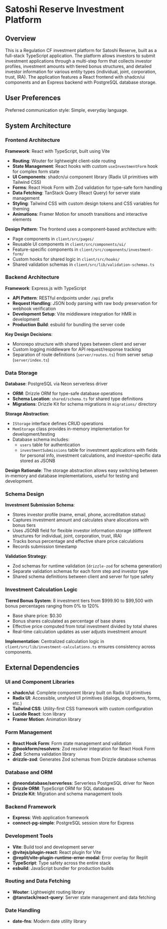# Satoshi Reserve Investment Platform

## Overview

This is a Regulation CF investment platform for Satoshi Reserve, built as a full-stack TypeScript application. The platform allows investors to submit investment applications through a multi-step form that collects investor profiles, investment amounts with tiered bonus structures, and detailed investor information for various entity types (individual, joint, corporation, trust, IRA). The application features a React frontend with shadcn/ui components and an Express backend with PostgreSQL database storage.

## User Preferences

Preferred communication style: Simple, everyday language.

## System Architecture

### Frontend Architecture

**Framework**: React with TypeScript, built using Vite
- **Routing**: Wouter for lightweight client-side routing
- **State Management**: React hooks with custom `useInvestmentForm` hook for complex form state
- **UI Components**: shadcn/ui component library (Radix UI primitives with Tailwind CSS)
- **Forms**: React Hook Form with Zod validation for type-safe form handling
- **Data Fetching**: TanStack Query (React Query) for server state management
- **Styling**: Tailwind CSS with custom design tokens and CSS variables for theming
- **Animations**: Framer Motion for smooth transitions and interactive elements

**Design Pattern**: The frontend uses a component-based architecture with:
- Page components in `client/src/pages/`
- Reusable UI components in `client/src/components/ui/`
- Feature-specific components in `client/src/components/investment-form/`
- Custom hooks for shared logic in `client/src/hooks/`
- Shared validation schemas in `client/src/lib/validation-schemas.ts`

### Backend Architecture

**Framework**: Express.js with TypeScript
- **API Pattern**: RESTful endpoints under `/api` prefix
- **Request Handling**: JSON body parsing with raw body preservation for webhook verification
- **Development Setup**: Vite middleware integration for HMR in development
- **Production Build**: esbuild for bundling the server code

**Key Design Decisions**:
- Monorepo structure with shared types between client and server
- Custom logging middleware for API request/response tracking
- Separation of route definitions (`server/routes.ts`) from server setup (`server/index.ts`)

### Data Storage

**Database**: PostgreSQL via Neon serverless driver
- **ORM**: Drizzle ORM for type-safe database operations
- **Schema Location**: `shared/schema.ts` for shared type definitions
- **Migrations**: Drizzle Kit for schema migrations in `migrations/` directory

**Storage Abstraction**: 
- `IStorage` interface defines CRUD operations
- `MemStorage` class provides in-memory implementation for development/testing
- Database schema includes:
  - `users` table for authentication
  - `investmentSubmissions` table for investment applications with fields for personal info, investment calculations, and investor-specific data stored as JSONB

**Design Rationale**: The storage abstraction allows easy switching between in-memory and database implementations, useful for testing and development.

### Schema Design

**Investment Submission Schema**:
- Stores investor profile (name, email, phone, accreditation status)
- Captures investment amount and calculates share allocations with bonus tiers
- Uses JSONB field for flexible investor information storage (different structures for individual, joint, corporation, trust, IRA)
- Tracks bonus percentage and effective share price calculations
- Records submission timestamp

**Validation Strategy**: 
- Zod schemas for runtime validation (`drizzle-zod` for schema generation)
- Separate validation schemas for each form step and investor type
- Shared schema definitions between client and server for type safety

### Investment Calculation Logic

**Tiered Bonus System**: 8 investment tiers from $999.90 to $99,500 with bonus percentages ranging from 0% to 120%
- Base share price: $0.30
- Bonus shares calculated as percentage of base shares
- Effective price computed from total investment divided by total shares
- Real-time calculation updates as user adjusts investment amount

**Implementation**: Centralized calculation logic in `client/src/lib/investment-calculations.ts` ensures consistency across components.

## External Dependencies

### UI and Component Libraries
- **shadcn/ui**: Complete component library built on Radix UI primitives
- **Radix UI**: Accessible, unstyled UI primitives (dialogs, dropdowns, forms, etc.)
- **Tailwind CSS**: Utility-first CSS framework with custom configuration
- **Lucide React**: Icon library
- **Framer Motion**: Animation library

### Form Management
- **React Hook Form**: Form state management and validation
- **@hookform/resolvers**: Zod resolver integration for React Hook Form
- **Zod**: Schema validation library
- **drizzle-zod**: Generates Zod schemas from Drizzle database schemas

### Database and ORM
- **@neondatabase/serverless**: Serverless PostgreSQL driver for Neon
- **Drizzle ORM**: TypeScript ORM for SQL databases
- **Drizzle Kit**: Migration and schema management tools

### Backend Framework
- **Express**: Web application framework
- **connect-pg-simple**: PostgreSQL session store for Express

### Development Tools
- **Vite**: Build tool and development server
- **@vitejs/plugin-react**: React plugin for Vite
- **@replit/vite-plugin-runtime-error-modal**: Error overlay for Replit
- **TypeScript**: Type safety across the entire stack
- **esbuild**: JavaScript bundler for production builds

### Routing and Data Fetching
- **Wouter**: Lightweight routing library
- **@tanstack/react-query**: Server state management and data fetching

### Date Handling
- **date-fns**: Modern date utility library